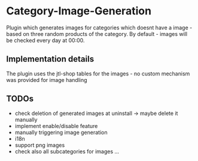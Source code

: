# Category-Image-Generation

Plugin which generates images for categories which doesnt have a image - based on three random products of the category.
By default - images will be checked every day at 00:00.

## Implementation details

The plugin uses the jtl-shop tables for the images - no custom mechanism was provided for image handling

## TODOs

* check deletion of generated images at uninstall -> maybe delete it manually
* implement enable/disable feature
* manually triggering image generation
* i18n
* support png images
* check also all subcategories for images ...